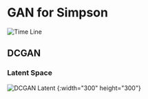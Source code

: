 # GAN for Simpson
![Time Line](https://github.com/Doyosae/GAN_Simpson/blob/master/Sample/Latent%20Space.gif)  
## DCGAN
### Latent Space
![DCGAN Latent](https://github.com/Doyosae/GAN_Simpson/blob/master/Sample/DCGAN%20Latent.gif)
{:width="300" height="300"}
